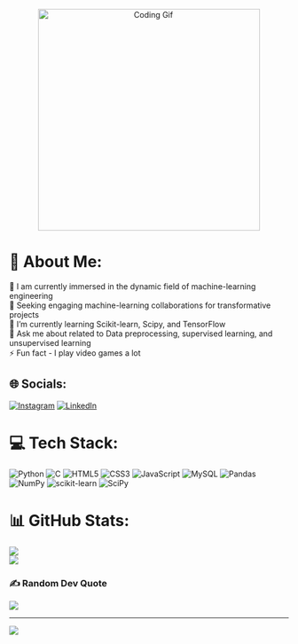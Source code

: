 <p align="center">
    <img width="400" src="https://github.com/newton0055/newton0055/blob/main/coding-typing.gif" alt="Coding Gif">
</p>

# 💫 About Me:
🔭 I am currently immersed in the dynamic field of machine-learning engineering<br>👯 Seeking engaging machine-learning collaborations for transformative projects<br>🌱 I’m currently learning Scikit-learn, Scipy, and TensorFlow<br>💬 Ask me about related to Data preprocessing, supervised learning, and unsupervised learning<br>⚡ Fun fact - I play video games a lot


## 🌐 Socials:
[![Instagram](https://img.shields.io/badge/Instagram-%23E4405F.svg?logo=Instagram&logoColor=white)](https://instagram.com/_newton.s) [![LinkedIn](https://img.shields.io/badge/LinkedIn-%230077B5.svg?logo=linkedin&logoColor=white)](https://linkedin.com/in/chidubemcn) 

# 💻 Tech Stack:
![Python](https://img.shields.io/badge/python-3670A0?style=for-the-badge&logo=python&logoColor=ffdd54) ![C](https://img.shields.io/badge/c-%2300599C.svg?style=for-the-badge&logo=c&logoColor=white) ![HTML5](https://img.shields.io/badge/html5-%23E34F26.svg?style=for-the-badge&logo=html5&logoColor=white) ![CSS3](https://img.shields.io/badge/css3-%231572B6.svg?style=for-the-badge&logo=css3&logoColor=white) ![JavaScript](https://img.shields.io/badge/javascript-%23323330.svg?style=for-the-badge&logo=javascript&logoColor=%23F7DF1E) ![MySQL](https://img.shields.io/badge/mysql-%2300f.svg?style=for-the-badge&logo=mysql&logoColor=white) ![Pandas](https://img.shields.io/badge/pandas-%23150458.svg?style=for-the-badge&logo=pandas&logoColor=white) ![NumPy](https://img.shields.io/badge/numpy-%23013243.svg?style=for-the-badge&logo=numpy&logoColor=white) ![scikit-learn](https://img.shields.io/badge/scikit--learn-%23F7931E.svg?style=for-the-badge&logo=scikit-learn&logoColor=white) ![SciPy](https://img.shields.io/badge/SciPy-%230C55A5.svg?style=for-the-badge&logo=scipy&logoColor=%white)

# 📊 GitHub Stats:
![](https://github-readme-stats.vercel.app/api?username=newton0055&theme=tokyonight&hide_border=true&include_all_commits=false&count_private=true)<br/>
![](https://github-readme-streak-stats.herokuapp.com/?user=newton0055&theme=tokyonight&hide_border=true)<br/>

### ✍️ Random Dev Quote
![](https://quotes-github-readme.vercel.app/api?type=horizontal&theme=tokyonight)

---
[![](https://visitcount.itsvg.in/api?id=newton0055&icon=8&color=0)](https://visitcount.itsvg.in)

<!-- Proudly created with GPRM ( https://gprm.itsvg.in ) -->
